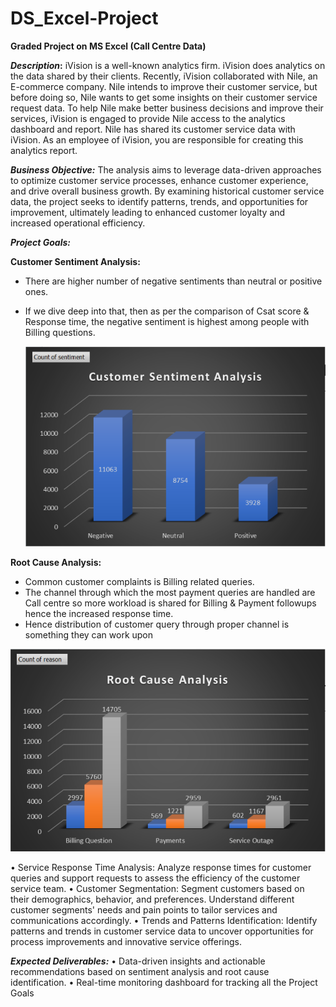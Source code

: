 # DS_Excel-Project
**Graded Project on MS Excel (Call Centre Data)**

**_Description_:**
iVision is a well-known analytics firm. iVision does analytics on the data shared by their clients. Recently, iVision collaborated with Nile, an E-commerce company. Nile intends to improve their customer service, but before doing so, Nile wants to get some insights on their customer service request data. To help Nile make better business decisions and improve their services, iVision is engaged to provide Nile access to the analytics dashboard and report.
Nile has shared its customer service data with iVision. As an employee of iVision, you are responsible for creating this analytics report.

**_Business Objective:_**
The analysis aims to leverage data-driven approaches to optimize customer service processes, enhance customer experience, and drive overall business growth. By examining historical customer service data, the project seeks to identify patterns, trends, and opportunities for improvement, ultimately leading to enhanced customer loyalty and increased operational efficiency.

**_Project Goals:_**

**Customer Sentiment Analysis:** 
- There are higher number of negative sentiments than neutral or positive ones.
- If we dive deep into that, then as per the comparison of Csat score & Response time, the negative sentiment is highest among people with Billing questions.
  
  ![CSA](/CSA.PNG)

**Root Cause Analysis:**
- Common customer complaints is Billing related queries.
- The channel through which the most payment queries are handled are Call centre so more workload is shared for Billing & Payment followups hence the increased response time.
- Hence distribution of customer query through proper channel is something they can work upon
 
![RCA](/RCA.PNG)

• Service Response Time Analysis: Analyze response times for customer queries and support requests to assess the efficiency of the customer service team.
• Customer Segmentation: Segment customers based on their demographics, behavior, and preferences. Understand different customer segments' needs and pain points to tailor services and communications accordingly.
• Trends and Patterns Identification: Identify patterns and trends in customer service data to uncover opportunities for process improvements and innovative service offerings.

**_Expected Deliverables:_**
• Data-driven insights and actionable recommendations based on sentiment analysis and root cause identification.
• Real-time monitoring dashboard for tracking all the Project Goals


